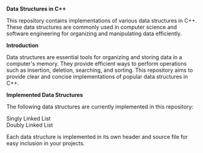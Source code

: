 **Data Structures in C++**

This repository contains implementations of various data structures in C++. These data structures are commonly used in computer science and software engineering for organizing and manipulating data efficiently.

**Introduction**

Data structures are essential tools for organizing and storing data in a computer's memory. They provide efficient ways to perform operations such as insertion, deletion, searching, and sorting. This repository aims to provide clear and concise implementations of popular data structures in C++.

**Implemented Data Structures**

The following data structures are currently implemented in this repository:

Singly Linked List <br/>
Doubly Linked List

Each data structure is implemented in its own header and source file for easy inclusion in your projects.

